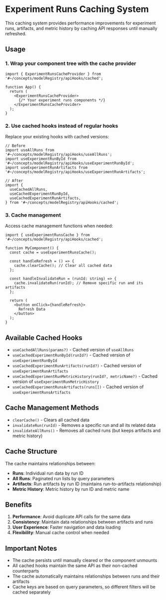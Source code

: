 # Experiment Runs Caching System

This caching system provides performance improvements for experiment runs, artifacts, and metric history by caching API responses until manually refreshed.

## Usage

### 1. Wrap your component tree with the cache provider

```tsx
import { ExperimentRunsCacheProvider } from '#~/concepts/modelRegistry/apiHooks/cached';

function App() {
  return (
    <ExperimentRunsCacheProvider>
      {/* Your experiment runs components */}
    </ExperimentRunsCacheProvider>
  );
}
```

### 2. Use cached hooks instead of regular hooks

Replace your existing hooks with cached versions:

```tsx
// Before
import useAllRuns from '#~/concepts/modelRegistry/apiHooks/useAllRuns';
import useExperimentRunById from '#~/concepts/modelRegistry/apiHooks/useExperimentRunById';
import useExperimentRunArtifacts from '#~/concepts/modelRegistry/apiHooks/useExperimentRunArtifacts';

// After
import {
  useCachedAllRuns,
  useCachedExperimentRunById,
  useCachedExperimentRunArtifacts,
} from '#~/concepts/modelRegistry/apiHooks/cached';
```

### 3. Cache management

Access cache management functions when needed:

```tsx
import { useExperimentRunsCache } from '#~/concepts/modelRegistry/apiHooks/cached';

function MyComponent() {
  const cache = useExperimentRunsCache();
  
  const handleRefresh = () => {
    cache.clearCache(); // Clear all cached data
  };
  
  const handleInvalidateRun = (runId: string) => {
    cache.invalidateRun(runId); // Remove specific run and its artifacts
  };
  
  return (
    <button onClick={handleRefresh}>
      Refresh Data
    </button>
  );
}
```

## Available Cached Hooks

- `useCachedAllRuns(params?)` - Cached version of `useAllRuns`
- `useCachedExperimentRunById(runId?)` - Cached version of `useExperimentRunById`
- `useCachedExperimentRunArtifacts(runId?)` - Cached version of `useExperimentRunArtifacts`
- `useCachedExperimentRunMetricHistory(runId?, metricName?)` - Cached version of `useExperimentRunMetricHistory`
- `useCachedExperimentRunsArtifacts(runs[])` - Cached version of `useExperimentRunsArtifacts`

## Cache Management Methods

- `clearCache()` - Clears all cached data
- `invalidateRun(runId)` - Removes a specific run and all its related data
- `invalidateAllRuns()` - Removes all cached runs (but keeps artifacts and metric history)

## Cache Structure

The cache maintains relationships between:
- **Runs**: Individual run data by run ID
- **All Runs**: Paginated run lists by query parameters
- **Artifacts**: Run artifacts by run ID (maintains run-to-artifacts relationship)
- **Metric History**: Metric history by run ID and metric name

## Benefits

1. **Performance**: Avoid duplicate API calls for the same data
2. **Consistency**: Maintain data relationships between artifacts and runs
3. **User Experience**: Faster navigation and data loading
4. **Flexibility**: Manual cache control when needed

## Important Notes

- The cache persists until manually cleared or the component unmounts
- All cached hooks maintain the same API as their non-cached counterparts
- The cache automatically maintains relationships between runs and their artifacts
- Cache keys are based on query parameters, so different filters will be cached separately 